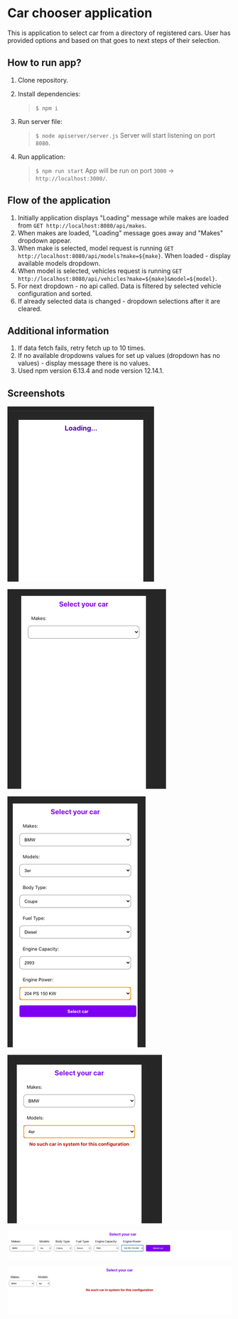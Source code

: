# Car chooser application

This is application to select car from a directory of registered cars. User has provided options and based on that goes to next steps of their selection.

## How to run app?

1. Clone repository.

2. Install dependencies:

   > `$ npm i`

3. Run server file:

   > `$ node apiserver/server.js`
   > Server will start listening on port `8080`.

4. Run application:
   > `$ npm run start`
   > App will be run on port `3000` -> `http://localhost:3000/`.

## Flow of the application

1. Initially application displays "Loading" message while makes are loaded from `GET http://localhost:8080/api/makes`.
2. When makes are loaded, "Loading" message goes away and "Makes" dropdown appear.
3. When make is selected, model request is running `GET http://localhost:8080/api/models?make=${make}`. When loaded - display available models dropdown.
4. When model is selected, vehicles request is running `GET http://localhost:8080/api/vehicles?make=${make}&model=${model}`.
5. For next dropdown - no api called. Data is filtered by selected vehicle configuration and sorted.
6. If already selected data is changed - dropdown selections after it are cleared.

## Additional information

1. If data fetch fails, retry fetch up to 10 times.
2. If no available dropdowns values for set up values (dropdown has no values) - display message there is no values.
3. Used npm version 6.13.4 and node version 12.14.1.

## Screenshots

![Loading mobile](https://github.com/kamilsmolen/car-chooser/blob/master/media/loading.png?raw=true "Loading mobile")

![Selection mobile](https://github.com/kamilsmolen/car-chooser/blob/master/media/selection.png?raw=true "Selection mobile")

![All selected mobile](https://github.com/kamilsmolen/car-chooser/blob/master/media/all_selected.png?raw=true "All selected mobile")

![Missing car mobile](https://github.com/kamilsmolen/car-chooser/blob/master/media/missing_car.png?raw=true "Missing car mobile")

![All selected desktop](https://github.com/kamilsmolen/car-chooser/blob/master/media/all_selected_desktop.png?raw=true "All selected desktop")

![Missing car desktop](https://github.com/kamilsmolen/car-chooser/blob/master/media/missing_car_desktop.png?raw=true "Missing car desktop")
